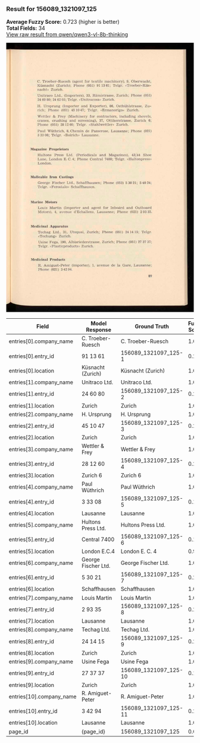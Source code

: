 ### Result for 156089_1321097_125
**Average Fuzzy Score:** 0.723 (higher is better)<br>
**Total Fields:** 34<br>
[View raw result from qwen/qwen3-vl-8b-thinking](https://github.com/RISE-UNIBAS/humanities_data_benchmark/blob/main/results/2025-10-28/T0394/request_T0394_156089_1321097_125.json)

<img src="https://github.com/RISE-UNIBAS/humanities_data_benchmark/blob/main/benchmarks/company_lists/images/156089_1321097_125.jpg?raw=true" alt="156089_1321097_125" width="600px">

| Field | Model Response | Ground Truth | Fuzzy Score | Match |
|-------|----------------|--------------|-------------|-------|
| entries[0].company_name | C. Troeber-Ruesch | C. Troeber-Ruesch | 1.000 | ✅ |
| entries[0].entry_id | 91 13 61 | 156089_1321097_125-1 | 0.286 | ❌ |
| entries[0].location | Küsnacht (Zurich) | Küsnacht (Zurich) | 1.000 | ✅ |
| entries[1].company_name | Unitraco Ltd. | Unitraco Ltd. | 1.000 | ✅ |
| entries[1].entry_id | 24 60 80 | 156089_1321097_125-2 | 0.286 | ❌ |
| entries[1].location | Zurich | Zurich | 1.000 | ✅ |
| entries[2].company_name | H. Ursprung | H. Ursprung | 1.000 | ✅ |
| entries[2].entry_id | 45 10 47 | 156089_1321097_125-3 | 0.286 | ❌ |
| entries[2].location | Zurich | Zurich | 1.000 | ✅ |
| entries[3].company_name | Wettler & Frey | Wettler & Frey | 1.000 | ✅ |
| entries[3].entry_id | 28 12 60 | 156089_1321097_125-4 | 0.286 | ❌ |
| entries[3].location | Zurich 6 | Zurich 6 | 1.000 | ✅ |
| entries[4].company_name | Paul Wüthrich | Paul Wüthrich | 1.000 | ✅ |
| entries[4].entry_id | 3 33 08 | 156089_1321097_125-5 | 0.148 | ❌ |
| entries[4].location | Lausanne | Lausanne | 1.000 | ✅ |
| entries[5].company_name | Hultons Press Ltd. | Hultons Press Ltd. | 1.000 | ✅ |
| entries[5].entry_id | Central 7400 | 156089_1321097_125-6 | 0.125 | ❌ |
| entries[5].location | London E.C.4 | London E. C. 4 | 0.923 | ✅ |
| entries[6].company_name | George Fischer Ltd. | George Fischer Ltd. | 1.000 | ✅ |
| entries[6].entry_id | 5 30 21 | 156089_1321097_125-7 | 0.296 | ❌ |
| entries[6].location | Schaffhausen | Schaffhausen | 1.000 | ✅ |
| entries[7].company_name | Louis Martin | Louis Martin | 1.000 | ✅ |
| entries[7].entry_id | 2 93 35 | 156089_1321097_125-8 | 0.222 | ❌ |
| entries[7].location | Lausanne | Lausanne | 1.000 | ✅ |
| entries[8].company_name | Techag Ltd. | Techag Ltd. | 1.000 | ✅ |
| entries[8].entry_id | 24 14 15 | 156089_1321097_125-9 | 0.286 | ❌ |
| entries[8].location | Zurich | Zurich | 1.000 | ✅ |
| entries[9].company_name | Usine Fega | Usine Fega | 1.000 | ✅ |
| entries[9].entry_id | 27 37 37 | 156089_1321097_125-10 | 0.138 | ❌ |
| entries[9].location | Zurich | Zurich | 1.000 | ✅ |
| entries[10].company_name | R. Amiguet-Peter | R. Amiguet-Peter | 1.000 | ✅ |
| entries[10].entry_id | 3 42 94 | 156089_1321097_125-11 | 0.214 | ❌ |
| entries[10].location | Lausanne | Lausanne | 1.000 | ✅ |
| page_id | {page_id} | 156089_1321097_125 | 0.074 | ❌ |
